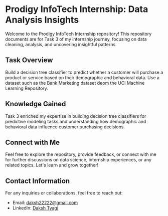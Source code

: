 # Prodigy InfoTech Internship: Data Analysis Insights

Welcome to the Prodigy InfoTech Internship repository! This repository documents are for Task 3 of my internship journey, focusing on data cleaning, analysis, and uncovering insightful patterns.

## Task Overview

Build a decision tree classifier to predict whether a customer will purchase a product or service based on their demographic and behavioral data. Use a dataset such as the Bank Marketing dataset deom the UCI Machine Learning Repository.

## Knowledge Gained

Task 3 enriched my expertise in building decision tree classifiers for predictive modeling tasks and understanding how demographic and behavioral data influence customer purchasing decisions.

## Connect with Me

Feel free to explore the repository, provide feedback, or connect with me for further discussions on data science, internship experiences, or any related topics. Let's learn and grow together!

## Contact Information

For any inquiries or collaborations, feel free to reach out:

- Email: [daksh22222@gmail.com](mailto:daksh22222@gmail.com)
- LinkedIn: [Daksh Tyagi](https://www.linkedin.com/in/daksh-tyagi/)

